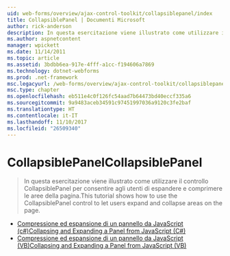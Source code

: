 ```yaml
---
uid: web-forms/overview/ajax-control-toolkit/collapsiblepanel/index
title: CollapsiblePanel | Documenti Microsoft
author: rick-anderson
description: In questa esercitazione viene illustrato come utilizzare il controllo CollapsiblePanel per consentire agli utenti di espandere e comprimere le aree della pagina.
ms.author: aspnetcontent
manager: wpickett
ms.date: 11/14/2011
ms.topic: article
ms.assetid: 3bdbb6ea-917e-4fff-a1cc-f194606a7869
ms.technology: dotnet-webforms
ms.prod: .net-framework
msc.legacyurl: /web-forms/overview/ajax-control-toolkit/collapsiblepanel
msc.type: chapter
ms.openlocfilehash: eb511e4c0f126fc54aad7b64473bd40eccf335a6
ms.sourcegitcommit: 9a9483aceb34591c97451997036a9120c3fe2baf
ms.translationtype: HT
ms.contentlocale: it-IT
ms.lasthandoff: 11/10/2017
ms.locfileid: "26509340"
---
```

<a name="collapsiblepanel"></a><span data-ttu-id="c8044-103">CollapsiblePanel</span><span class="sxs-lookup"><span data-stu-id="c8044-103">CollapsiblePanel</span></span>
====================
> <span data-ttu-id="c8044-104">In questa esercitazione viene illustrato come utilizzare il controllo CollapsiblePanel per consentire agli utenti di espandere e comprimere le aree della pagina.</span><span class="sxs-lookup"><span data-stu-id="c8044-104">This tutorial shows how to use the CollapsiblePanel control to let users expand and collapse areas on the page.</span></span>


- [<span data-ttu-id="c8044-105">Compressione ed espansione di un pannello da JavaScript (c#)</span><span class="sxs-lookup"><span data-stu-id="c8044-105">Collapsing and Expanding a Panel from JavaScript (C#)</span></span>](collapsing-and-expanding-a-panel-from-javascript-cs.md)
- [<span data-ttu-id="c8044-106">Compressione ed espansione di un pannello da JavaScript (VB)</span><span class="sxs-lookup"><span data-stu-id="c8044-106">Collapsing and Expanding a Panel from JavaScript (VB)</span></span>](collapsing-and-expanding-a-panel-from-javascript-vb.md)
